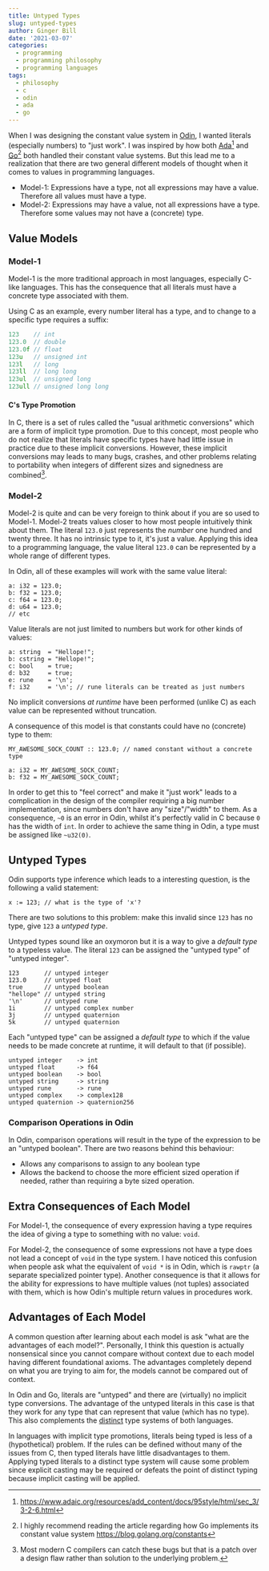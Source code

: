 ```yaml
---
title: Untyped Types
slug: untyped-types
author: Ginger Bill
date: '2021-03-07'
categories:
  - programming
  - programming philosophy
  - programming languages
tags:
  - philosophy
  - c
  - odin
  - ada
  - go
---
```


When I was designing the constant value system in [Odin](https://odin-lang.org/), I wanted literals (especially numbers) to "just work". I was inspired by how both [Ada](https://www.adacore.com/about-ada)[^ada-constant] and [Go](https://golang.org/)[^go-constants] both handled their constant value systems. But this lead me to a realization that there are two general different models of thought when it comes to values in programming languages.

[^ada-constant]: https://www.adaic.org/resources/add_content/docs/95style/html/sec_3/3-2-6.html
[^go-constants]: I highly recommend reading the article regarding how Go implements its constant value system <https://blog.golang.org/constants>

* Model-1: Expressions have a type, not all expressions may have a value. Therefore all values must have a type.
* Model-2: Expressions may have a value, not all expressions have a type. Therefore some values may not have a (concrete) type.

## Value Models

### Model-1

Model-1 is the more traditional approach in most languages, especially C-like languages. This has the consequence that all literals must have a concrete type associated with them.

Using C as an example, every number literal has a type, and to change to a specific type requires a suffix:
```c
123    // int
123.0  // double
123.0f // float
123u   // unsigned int
123l   // long
123ll  // long long
123ul  // unsigned long
123ull // unsigned long long
```


#### C's Type Promotion

In C, there is a set of rules called the "usual arithmetic conversions" which are a form of implicit type promotion. Due to this concept, most people who do not realize that literals have specific types have had little issue in practice due to these implicit conversions. However, these implicit conversions may leads to many bugs, crashes, and other problems relating to portability when integers of different sizes and signedness are combined[^modern-compilers].

[^modern-compilers]: Most modern C compilers can catch these bugs but that is a patch over a design flaw rather than solution to the underlying problem.

### Model-2

Model-2 is quite and can be very foreign to think about if you are so used to Model-1. Model-2 treats values closer to how most people intuitively think about them. The literal `123.0` just represents the _number_ one hundred and twenty three. It has no intrinsic type to it, it's just a value. Applying this idea to a programming language, the value literal `123.0` can be represented by a whole range of different types.

In Odin, all of these examples will work with the same value literal:
```odin
a: i32 = 123.0;
b: f32 = 123.0;
c: f64 = 123.0;
d: u64 = 123.0;
// etc
```

Value literals are not just limited to numbers but work for other kinds of values:
```odin
a: string  = "Hellope!";
b: cstring = "Hellope!";
c: bool    = true;
d: b32     = true;
e: rune    = '\n';
f: i32     = '\n'; // rune literals can be treated as just numbers
```

No implicit conversions _at runtime_ have been performed (unlike C) as each value can be represented without truncation.

A consequence of this model is that constants could have no (concrete) type to them:
```odin
MY_AWESOME_SOCK_COUNT :: 123.0; // named constant without a concrete type

a: i32 = MY_AWESOME_SOCK_COUNT;
b: f32 = MY_AWESOME_SOCK_COUNT;
```

In order to get this to "feel correct" and make it "just work" leads to a complication in the design of the compiler requiring a big number implementation, since numbers don't have any "size"/"width" to them. As a consequence, `~0` is an error in Odin, whilst it's perfectly valid in C because `0` has the width of `int`. In order to achieve the same thing in Odin, a type must be assigned like `~u32(0)`.


## Untyped Types

Odin supports type inference which leads to a interesting question, is the following a valid statement:
```odin
x := 123; // what is the type of 'x'?
```

There are two solutions to this problem: make this invalid since `123` has no type, give `123` a _untyped type_.

Untyped types sound like an oxymoron but it is a way to give a _default type_ to a typeless value. The literal `123` can be assigned the "untyped type" of "untyped integer".
```odin
123       // untyped integer
123.0     // untyped float
true      // untyped boolean
"hellope" // untyped string
'\n'      // untyped rune
1i        // untyped complex number
3j        // untyped quaternion
5k        // untyped quaternion
```

Each "untyped type" can be assigned a _default type_ to which if the value needs to be made concrete at runtime, it will default to that (if possible).
```
untyped integer    -> int
untyped float      -> f64
untyped boolean    -> bool
untyped string     -> string
untyped rune       -> rune
untyped complex    -> complex128
untyped quaternion -> quaternion256
```

### Comparison Operations in Odin

In Odin, comparison operations will result in the type of the expression to be an "untyped boolean". There are two reasons behind this behaviour:

* Allows any comparisons to assign to any boolean type
* Allows the backend to choose the more efficient sized operation if needed, rather than requiring a byte sized operation.

## Extra Consequences of Each Model

For Model-1, the consequence of every expression having a type requires the idea of giving a type to something with no value: `void`.

For Model-2, the consequence of some expressions not have a type does not lead a concept of `void` in the type system. I have noticed this confusion when people ask what the equivalent of `void *` is in Odin, which is `rawptr` (a separate specialized pointer type). Another consequence is that it allows for the ability for expressions to have multiple values (not tuples) associated with them, which is how Odin's multiple return values in procedures work.


## Advantages of Each Model

A common question after learning about each model is ask "what are the advantages of each model?". Personally, I think this question is actually nonsensical since you cannot compare without context due to each model having different foundational axioms. The advantages completely depend on what you are trying to aim for, the models cannot be compared out of context.

In Odin and Go, literals are "untyped" and there are (virtually) no implicit type conversions. The advantage of the untyped literals in this case is that they work for any type that can represent that value (which has no type). This also complements the [distinct](https://odin-lang.org/docs/overview/#distinct-types) type systems of both languages.

In languages with implicit type promotions, literals being typed is less of a (hypothetical) problem. If the rules can be defined without many of the issues from C, then typed literals have little disadvantages to them. Applying typed literals to a distinct type system will cause some problem since explicit casting may be required or defeats the point of distinct typing because implicit casting will be applied.
